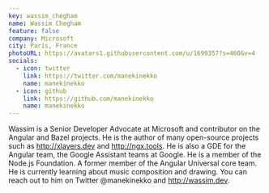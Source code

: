 ```yaml
---
key: wassim_chegham
name: Wassim Chegham
feature: false
company: Microsoft
city: Paris, France
photoURL: https://avatars1.githubusercontent.com/u/1699357?s=460&v=4
socials:
  - icon: twitter
    link: https://twitter.com/manekinekko
    name: manekinekko
  - icon: github
    link: https://github.com/manekinekko
    name: manekinekko
---
```

Wassim is a Senior Developer Advocate at Microsoft and contributor on the Angular and Bazel projects. He is the author of many open-source projects such as http://xlayers.dev and http://ngx.tools. He is also a GDE for the Angular team, the Google Assistant teams at Google. He is a member of the Node.js Foundation. A former member of the Angular Universal core team. He is currently learning about music composition and drawing. You can reach out to him on Twitter @manekinekko and http://wassim.dev.